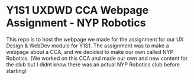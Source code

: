 # Y1S1 UXDWD CCA Webpage Assignment - NYP Robotics
This repo is to host the webpage we made for the assignment for our UX Design &amp; WebDev module for Y1S1.
The assignment was to make a webpage about a CCA, and we decided to make our own called NYP Robotics.
(We worked on this CCA and made our own and new content for the club but I didnt know there was an actual NYP Robotics club before starting)

